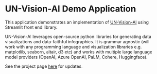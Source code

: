 # UN-Vision-AI Demo Application

This  application demonstrates an implementation of [UN-Vision-AI]([https://github.com/roy-saurabh/un-vision-ai]) using Streamlit front end library.

UN-Vision-AI leverages open-source python libraries for generating data visualizations and data-faithful infographics. It is grammar agnostic (will work with any programming language and visualization libraries e.g. matplotlib, seaborn, altair, d3 etc) and works with multiple large language model providers (OpenAI, Azure OpenAI, PaLM, Cohere, Huggingface). 

See the project page [here](https://github.com/roy-saurabh/un-vision-ai) for updates.
